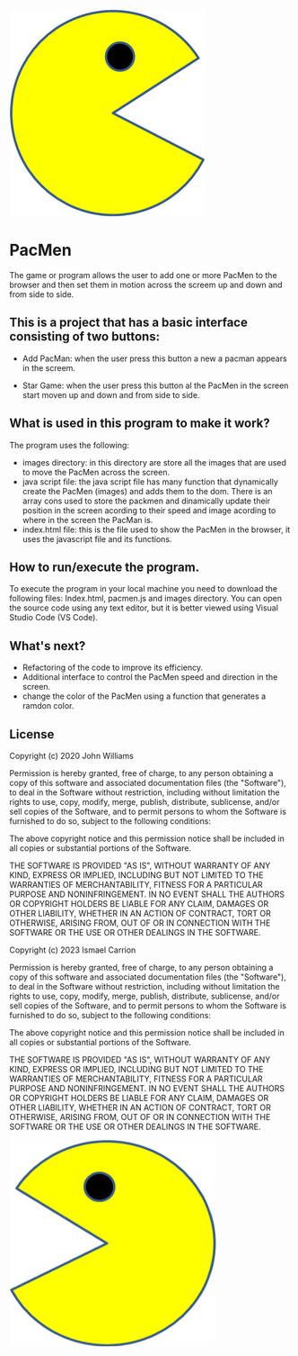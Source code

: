 
<div>
    <div align= "left">
        <img src = './images/PacMan1.png'>
    </div>
</div>

# PacMen

The game or program allows the user to add one or more PacMen to the browser and then set them in motion across the screem up and down and from side to side. 

## This is a project that has a basic interface consisting of two buttons: 

- Add PacMan: when the user press this button a new a pacman appears in the screem.

- Star Game: when the user press this button al the PacMen in the screen start moven up and down and from side to side.

## What is used in this program to make it work?

The program uses the following:

- images directory: in this directory are store all the images that are used to move the PacMen across the screen.
- java script file: the java script file has many function that dynamically create the PacMen (images) and adds them to the dom. There is an array cons used to store the packmen and dinamically update their position in the screen acording to their speed and image acording to where in the screen the PacMan is. 
- index.html file: this is the file used to show the PacMen in the browser, it uses the javascript file and its functions. 

## How to run/execute the program. 

To execute the program in your local machine you need to download the following files: Index.html, pacmen.js and images directory. You can open the source code using any text editor, but it is better viewed using Visual Studio Code (VS Code).

## What's next?

- Refactoring of the code to improve its efficiency.
- Additional interface to control the PacMen speed and direction in the screen.
- change the color of the PacMen using a function that generates a ramdon color.

## License

Copyright (c) 2020 John Williams

Permission is hereby granted, free of charge, to any person obtaining a copy
of this software and associated documentation files (the "Software"), to deal
in the Software without restriction, including without limitation the rights
to use, copy, modify, merge, publish, distribute, sublicense, and/or sell
copies of the Software, and to permit persons to whom the Software is
furnished to do so, subject to the following conditions:

The above copyright notice and this permission notice shall be included in all
copies or substantial portions of the Software.

THE SOFTWARE IS PROVIDED "AS IS", WITHOUT WARRANTY OF ANY KIND, EXPRESS OR
IMPLIED, INCLUDING BUT NOT LIMITED TO THE WARRANTIES OF MERCHANTABILITY,
FITNESS FOR A PARTICULAR PURPOSE AND NONINFRINGEMENT. IN NO EVENT SHALL THE
AUTHORS OR COPYRIGHT HOLDERS BE LIABLE FOR ANY CLAIM, DAMAGES OR OTHER
LIABILITY, WHETHER IN AN ACTION OF CONTRACT, TORT OR OTHERWISE, ARISING FROM,
OUT OF OR IN CONNECTION WITH THE SOFTWARE OR THE USE OR OTHER DEALINGS IN THE
SOFTWARE.

Copyright (c) 2023 Ismael Carrion

Permission is hereby granted, free of charge, to any person obtaining a copy
of this software and associated documentation files (the "Software"), to deal
in the Software without restriction, including without limitation the rights
to use, copy, modify, merge, publish, distribute, sublicense, and/or sell
copies of the Software, and to permit persons to whom the Software is
furnished to do so, subject to the following conditions:

The above copyright notice and this permission notice shall be included in all
copies or substantial portions of the Software.

THE SOFTWARE IS PROVIDED "AS IS", WITHOUT WARRANTY OF ANY KIND, EXPRESS OR
IMPLIED, INCLUDING BUT NOT LIMITED TO THE WARRANTIES OF MERCHANTABILITY,
FITNESS FOR A PARTICULAR PURPOSE AND NONINFRINGEMENT. IN NO EVENT SHALL THE
AUTHORS OR COPYRIGHT HOLDERS BE LIABLE FOR ANY CLAIM, DAMAGES OR OTHER
LIABILITY, WHETHER IN AN ACTION OF CONTRACT, TORT OR OTHERWISE, ARISING FROM,
OUT OF OR IN CONNECTION WITH THE SOFTWARE OR THE USE OR OTHER DEALINGS IN THE
SOFTWARE.


<p align= "left">
    <img src = './images/PacMan3.png'>
</p>
